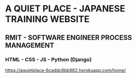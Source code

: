 # A QUIET PLACE - JAPANESE TRAINING WEBSITE
## RMIT - SOFTWARE ENGINEER PROCESS MANAGEMENT
### HTML - CSS - JS - Python (Django)

https://aquietplace-6caddc6bb662.herokuapp.com/home/
